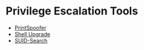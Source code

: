 # Privilege Escalation Tools

- [PrintSpoofer](PrintSpoofer.md)
- [Shell Upgrade](ShellUpgrade.md)
- [SUID-Search](SUID-Search.md)